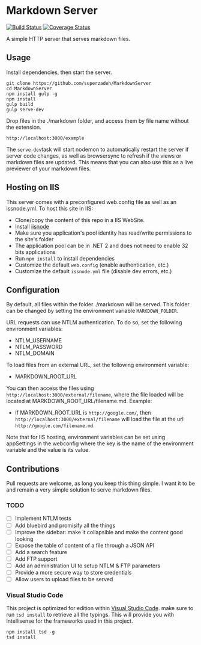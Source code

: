 # Markdown Server
[![Build Status](https://travis-ci.org/superzadeh/MarkdownServer.svg?branch=master)](https://travis-ci.org/superzadeh/MarkdownServer)
[![Coverage Status](https://coveralls.io/repos/github/superzadeh/MarkdownServer/badge.svg?branch=master)](https://coveralls.io/github/superzadeh/MarkdownServer?branch=master)

A simple HTTP server that serves markdown files.

## Usage
Install dependencies, then start the server.
```
git clone https://github.com/superzadeh/MarkdownServer 
cd MarkdownServer
npm install gulp -g
npm install
gulp build
gulp serve-dev
```
Drop files in the ./markdown folder, and access them by file name without the extension. 
```
http://localhost:3000/example
```

The `serve-dev`task will start nodemon to automatically restart the server if server code changes, as well as browsersync to refresh if the views or markdown files are updated.
This means that you can also use this as a live previewer of your markdown files.

## Hosting on IIS
 
This server comes with a preconfigured web.config file as well as an issnode.yml. 
To host this site in IIS:
 * Clone/copy the content of this repo in a IIS WebSite.
 * Install [iisnode](https://github.com/tjanczuk/iisnode)
 * Make sure you application's pool identity has read/write permissions to the site's folder
 * The application pool can be in .NET 2 and does not need to enable 32 bits applications
 * Run `npm install` to install dependencies
 * Customize the default `web.config` (enable authentication, etc.)
 * Customize the default `issnode.yml` file (disable dev errors, etc.)

## Configuration

By default, all files within the folder ./markdown will be served. This folder can be changed by 
setting the environment variable `MARKDOWN_FOLDER`.

URL requests can use NTLM authentication. To do so, set the following environment variables:
  - NTLM_USERNAME
  - NTLM_PASSWORD
  - NTLM_DOMAIN
  
To load files from an external URL, set the following environment variable:
  - MARKDOWN_ROOT_URL

You can then access the files using `http://localhost:3000/external/filename`, where the file loaded
will be located at MARKDOWN_ROOT_URL/filename.md. Example:
  - If MARKDOWN_ROOT_URL is `http://google.com/`, then `http://localhost:3000/external/filename` will load the 
  file at the url `http://google.com/filename.md`.
  
Note that for IIS hosting, environment variables can be set using appSettings in the webconfig where the key is
the name of the environment variable and the value is its value.

## Contributions
Pull requests are welcome, as long you keep this thing simple. I want it to be and remain a very 
simple solution to serve markdown files.

### TODO
- [ ] Implement NTLM tests
- [ ] Add bluebird and promisify all the things
- [ ] Improve the sidebar: make it collapsible and make the content good looking
- [ ] Expose the table of content of a file through a JSON API
- [ ] Add a search feature
- [ ] Add FTP support
- [ ] Add an administration UI to setup NTLM & FTP parameters
- [ ] Provide a more secure way to store credentials
- [ ] Allow users to upload files to be served

### Visual Studio Code
This project is optimized for edition within [Visual Studio Code](https://code.visualstudio.com/).
make sure to run `tsd install` to retrieve all the typings. This will provide you with
Intellisense for the frameworks used in this project.

```
npm install tsd -g
tsd install
```


